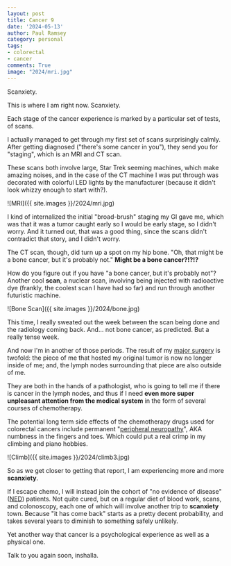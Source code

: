 ```yaml
---
layout: post
title: Cancer 9
date: '2024-05-13'
author: Paul Ramsey
category: personal
tags:
- colorectal
- cancer
comments: True
image: "2024/mri.jpg"
---
```


Scanxiety.

This is where I am right now. Scanxiety.

Each stage of the cancer experience is marked by a particular set of tests, of scans. 

I actually managed to get through my first set of scans surprisingly calmly. After getting diagnosed ("there's some cancer in you"), they send you for "staging", which is an MRI and CT scan. 

These scans both involve large, Star Trek seeming machines, which make amazing noises, and in the case of the CT machine I was put through was decorated with colorful LED lights by the manufacturer (because it didn't look whizzy enough to start with?).

![MRI]({{ site.images }}/2024/mri.jpg)

I kind of internalized the initial "broad-brush" staging my GI gave me, which was that it was a tumor caught early so I would be early stage, so I didn't worry. And it turned out, that was a good thing, since the scans didn't contradict that story, and I didn't worry.

The CT scan, though, did turn up a spot on my hip bone. "Oh, that might be a bone cancer, but it's probably not." **Might be a bone cancer?!?!?**

How do you figure out if you have "a bone cancer, but it's probably not"? Another cool **scan**, a nuclear scan, involving being injected with radioactive dye (frankly, the coolest scan I have had so far) and run through another futuristic machine.

![Bone Scan]({{ site.images }}/2024/bone.jpg)

This time, I really sweated out the week between the scan being done and the radiology coming back. And... not bone cancer, as predicted. But a really tense week. 

And now I'm in another of those periods. The result of my [major surgery](https://colorectalsurgery.wustl.edu/patient-care/low-anterior-resection-syndrome/) is twofold: the piece of me that hosted my original tumor is now no longer inside of me; and, the lymph nodes surrounding that piece are also outside of me.

They are both in the hands of a pathologist, who is going to tell me if there is cancer in the lymph nodes, and thus if I need **even more super unpleasant attention from the medical system** in the form of several courses of chemotherapy. 

The potential long term side effects of the chemotherapy drugs used for colorectal cancers include permanent "[peripheral neuropathy](https://www.mayoclinic.org/diseases-conditions/peripheral-neuropathy/symptoms-causes/syc-20352061)", AKA numbness in the fingers and toes. Which could put a real crimp in my climbing and piano hobbies.

![Climb]({{ site.images }}/2024/climb3.jpg)

So as we get closer to getting that report, I am experiencing more and more **scanxiety**. 

If I escape chemo, I will instead join the cohort of "no evidence of disease" ([NED](https://www.healthline.com/health/cancer/ned-cancer)) patients. Not quite cured, but on a regular diet of blood work, scans, and colonoscopy, each one of which will involve another trip to **scanxiety** town. Because "it has come back" starts as a pretty decent probability, and takes several years to diminish to something safely unlikely.

Yet another way that cancer is a psychological experience as well as a physical one.

Talk to you again soon, inshalla.




